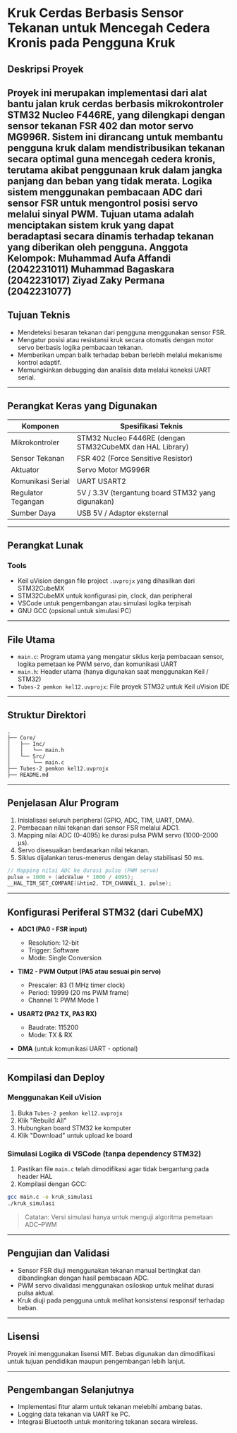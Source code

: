 # Kruk Cerdas Berbasis Sensor Tekanan untuk Mencegah Cedera Kronis pada Pengguna Kruk

## Deskripsi Proyek

Proyek ini merupakan implementasi dari alat bantu jalan kruk cerdas berbasis mikrokontroler STM32 Nucleo F446RE, yang dilengkapi dengan sensor tekanan FSR 402 dan motor servo MG996R. Sistem ini dirancang untuk membantu pengguna kruk dalam mendistribusikan tekanan secara optimal guna mencegah cedera kronis, terutama akibat penggunaan kruk dalam jangka panjang dan beban yang tidak merata.
Logika sistem menggunakan pembacaan ADC dari sensor FSR untuk mengontrol posisi servo melalui sinyal PWM. Tujuan utama adalah menciptakan sistem kruk yang dapat beradaptasi secara dinamis terhadap tekanan yang diberikan oleh pengguna.
Anggota Kelompok:
Muhammad Aufa Affandi (2042231011)
Muhammad Bagaskara (2042231017)
Ziyad Zaky Permana (2042231077)
---

## Tujuan Teknis

- Mendeteksi besaran tekanan dari pengguna menggunakan sensor FSR.
- Mengatur posisi atau resistansi kruk secara otomatis dengan motor servo berbasis logika pembacaan tekanan.
- Memberikan umpan balik terhadap beban berlebih melalui mekanisme kontrol adaptif.
- Memungkinkan debugging dan analisis data melalui koneksi UART serial.

---

## Perangkat Keras yang Digunakan

| Komponen            | Spesifikasi Teknis                                               |
|---------------------|------------------------------------------------------------------|
| Mikrokontroler      | STM32 Nucleo F446RE (dengan STM32CubeMX dan HAL Library)                    |
| Sensor Tekanan      | FSR 402 (Force Sensitive Resistor)                              |
| Aktuator            | Servo Motor MG996R                                              |
| Komunikasi Serial   | UART USART2                                                     |
| Regulator Tegangan  | 5V / 3.3V (tergantung board STM32 yang digunakan)               |
| Sumber Daya         | USB 5V / Adaptor eksternal                                       |

---

## Perangkat Lunak

### Tools

- Keil uVision dengan file project `.uvprojx` yang dihasilkan dari STM32CubeMX
- STM32CubeMX untuk konfigurasi pin, clock, dan peripheral
- VSCode untuk pengembangan atau simulasi logika terpisah
- GNU GCC (opsional untuk simulasi PC)

---

## File Utama

- `main.c`: Program utama yang mengatur siklus kerja pembacaan sensor, logika pemetaan ke PWM servo, dan komunikasi UART
- `main.h`: Header utama (hanya digunakan saat menggunakan Keil / STM32)
- `Tubes-2 pemkon kel12.uvprojx`: File proyek STM32 untuk Keil uVision IDE

---

## Struktur Direktori

```
.
├── Core/
│   ├── Inc/
│   │   └── main.h
│   └── Src/
│       └── main.c
├── Tubes-2 pemkon kel12.uvprojx
├── README.md
```

---

## Penjelasan Alur Program

1. Inisialisasi seluruh peripheral (GPIO, ADC, TIM, UART, DMA).
2. Pembacaan nilai tekanan dari sensor FSR melalui ADC1.
3. Mapping nilai ADC (0–4095) ke durasi pulsa PWM servo (1000–2000 µs).
4. Servo disesuaikan berdasarkan nilai tekanan.
5. Siklus dijalankan terus-menerus dengan delay stabilisasi 50 ms.

```c
// Mapping nilai ADC ke durasi pulse (PWM servo)
pulse = 1000 + (adcValue * 1000 / 4095);
__HAL_TIM_SET_COMPARE(&htim2, TIM_CHANNEL_1, pulse);
```

---

## Konfigurasi Periferal STM32 (dari CubeMX)

- **ADC1 (PA0 - FSR input)**
  - Resolution: 12-bit
  - Trigger: Software
  - Mode: Single Conversion

- **TIM2 - PWM Output (PA5 atau sesuai pin servo)**
  - Prescaler: 83 (1 MHz timer clock)
  - Period: 19999 (20 ms PWM frame)
  - Channel 1: PWM Mode 1

- **USART2 (PA2 TX, PA3 RX)**
  - Baudrate: 115200
  - Mode: TX & RX

- **DMA** (untuk komunikasi UART - optional)

---

## Kompilasi dan Deploy

### Menggunakan Keil uVision

1. Buka `Tubes-2 pemkon kel12.uvprojx`
2. Klik "Rebuild All"
3. Hubungkan board STM32 ke komputer
4. Klik "Download" untuk upload ke board

### Simulasi Logika di VSCode (tanpa dependency STM32)

1. Pastikan file `main.c` telah dimodifikasi agar tidak bergantung pada header HAL
2. Kompilasi dengan GCC:

```bash
gcc main.c -o kruk_simulasi
./kruk_simulasi
```

> Catatan: Versi simulasi hanya untuk menguji algoritma pemetaan ADC–PWM

---

## Pengujian dan Validasi

- Sensor FSR diuji menggunakan tekanan manual bertingkat dan dibandingkan dengan hasil pembacaan ADC.
- PWM servo divalidasi menggunakan osiloskop untuk melihat durasi pulsa aktual.
- Kruk diuji pada pengguna untuk melihat konsistensi responsif terhadap beban.

---

## Lisensi

Proyek ini menggunakan lisensi MIT. Bebas digunakan dan dimodifikasi untuk tujuan pendidikan maupun pengembangan lebih lanjut.

---

## Pengembangan Selanjutnya

- Implementasi fitur alarm untuk tekanan melebihi ambang batas.
- Logging data tekanan via UART ke PC.
- Integrasi Bluetooth untuk monitoring tekanan secara wireless.
